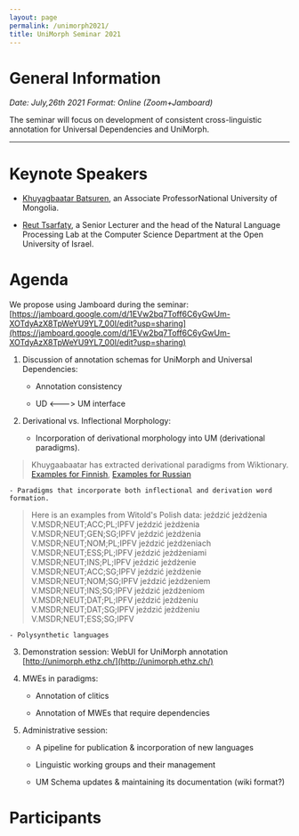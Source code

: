 ```yaml
---
layout: page
permalink: /unimorph2021/
title: UniMorph Seminar 2021
---
```


# General Information

*Date: July,26th 2021  Format: Online (Zoom+Jamboard)*

The seminar will focus on development of consistent cross-linguistic annotation for Universal Dependencies and UniMorph. 

---




# Keynote Speakers

- [Khuyagbaatar Batsuren](https://scholar.google.it/citations?user=JsMdM8oAAAAJ&hl=en), an Associate ProfessorNational University of Mongolia.

- [Reut Tsarfaty](https://www.openu.ac.il/en/personalsites/ReutTsarfaty.aspx), a Senior Lecturer and the head of the Natural Language Processing Lab at the Computer Science Department at the Open University of Israel. 

# Agenda

We propose using Jamboard during the seminar: [https://jamboard.google.com/d/1EVw2bq7Toff6C6yGwUm-XOTdyAzX8TpWeYU9YL7_00I/edit?usp=sharing](https://jamboard.google.com/d/1EVw2bq7Toff6C6yGwUm-XOTdyAzX8TpWeYU9YL7_00I/edit?usp=sharing)

1. Discussion of annotation schemas for UniMorph and Universal Dependencies:

    - Annotation consistency
  
    - UD <---> UM interface


2. Derivational vs. Inflectional Morphology:
  
    - Incorporation of derivational morphology into UM (derivational paradigms). 
 > Khuygaabaatar has extracted derivational paradigms from Wiktionary. [Examples for Finnish](https://drive.google.com/drive/folders/1zRE3GrtkZ6NDTwB8lB2tAxIdbLrnH8Jf), [Examples for Russian](https://drive.google.com/drive/folders/1ZmRyLzwOARy4eI5yvlP89t-pkKmwei-A)

    - Paradigms that incorporate both inflectional and derivation word formation.
> Here is an examples from Witold's Polish data:
>  jeździć	jeżdżenia	V.MSDR;NEUT;ACC;PL;IPFV
>  jeździć	jeżdżenia	V.MSDR;NEUT;GEN;SG;IPFV
> jeździć	jeżdżenia	V.MSDR;NEUT;NOM;PL;IPFV
>  jeździć	jeżdżeniach	V.MSDR;NEUT;ESS;PL;IPFV
>  jeździć	jeżdżeniami	V.MSDR;NEUT;INS;PL;IPFV
>  jeździć	jeżdżenie	V.MSDR;NEUT;ACC;SG;IPFV
>  jeździć	jeżdżenie	V.MSDR;NEUT;NOM;SG;IPFV
>  jeździć	jeżdżeniem	V.MSDR;NEUT;INS;SG;IPFV
>  jeździć	jeżdżeniom	V.MSDR;NEUT;DAT;PL;IPFV
>  jeździć	jeżdżeniu	V.MSDR;NEUT;DAT;SG;IPFV
>  jeździć	jeżdżeniu	V.MSDR;NEUT;ESS;SG;IPFV

    - Polysynthetic languages

3. Demonstration session:  WebUI for UniMorph annotation [http://unimorph.ethz.ch/](http://unimorph.ethz.ch/)

4. MWEs in paradigms:

    - Annotation of clitics

    - Annotation of MWEs that require dependencies

5. Administrative session:

    - A pipeline for publication & incorporation of new languages

    - Linguistic working groups and their management

    - UM Schema updates & maintaining its documentation (wiki format?)

# Participants


